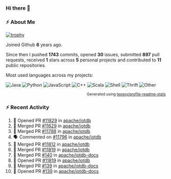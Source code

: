 ### Hi there 👋

### :zap: About Me

[![trophy](https://github-profile-trophy.vercel.app/?username=HTHou&theme=onedark)](https://github.com/ryo-ma/github-profile-trophy)
   
Joined Github **6** years ago.

Since then I pushed **1743** commits, opened **30** issues, submitted **897** pull requests, received **1** stars across **5** personal projects and contributed to **11** public repositories.

Most used languages across my projects:

![Java](https://img.shields.io/static/v1?style=flat-square&label=%E2%A0%80&color=555&labelColor=%23b07219&message=Java%EF%B8%B195.4%25)
![Python](https://img.shields.io/static/v1?style=flat-square&label=%E2%A0%80&color=555&labelColor=%233572A5&message=Python%EF%B8%B11.2%25)
![JavaScript](https://img.shields.io/static/v1?style=flat-square&label=%E2%A0%80&color=555&labelColor=%23f1e05a&message=JavaScript%EF%B8%B10.7%25)
![C++](https://img.shields.io/static/v1?style=flat-square&label=%E2%A0%80&color=555&labelColor=%23f34b7d&message=C%2B%2B%EF%B8%B10.5%25)
![Scala](https://img.shields.io/static/v1?style=flat-square&label=%E2%A0%80&color=555&labelColor=%23c22d40&message=Scala%EF%B8%B10.4%25)
![Shell](https://img.shields.io/static/v1?style=flat-square&label=%E2%A0%80&color=555&labelColor=%2389e051&message=Shell%EF%B8%B10.3%25)
![Thrift](https://img.shields.io/static/v1?style=flat-square&label=%E2%A0%80&color=555&labelColor=%23D12127&message=Thrift%EF%B8%B10.3%25)
![Other](https://img.shields.io/static/v1?style=flat-square&label=%E2%A0%80&color=555&labelColor=%23ededed&message=Other%EF%B8%B10.8%25)

<p align="right"><sub>Generated using <a href="https://github.com/marketplace/actions/profile-readme-stats">teoxoy/profile-readme-stats</a></sub></p>


<!--![](https://github.com/HTHou/HTHou/blob/output/github-contribution-grid-snake.svg)-->

<!--![Haonan Hou's github stats](https://github-readme-stats.vercel.app/api?username=HTHou&count_private=true&show_icons=true&theme=onedark)-->

<!--![Haonan Hou's wakatime stats](https://github-readme-stats.vercel.app/api/wakatime?username=HTHou&layout=compact&theme=onedark)-->

<!--![Top Langs](https://github-readme-stats.vercel.app/api/top-langs/?username=HTHou&theme=onedark&layout=compact)-->

### :zap: Recent Activity
<!--START_SECTION:activity-->
1. 💪 Opened PR [#11829](https://github.com/apache/iotdb/pull/11829) in [apache/iotdb](https://github.com/apache/iotdb)
2. 🎉 Merged PR [#11629](https://github.com/apache/iotdb/pull/11629) in [apache/iotdb](https://github.com/apache/iotdb)
3. 🎉 Merged PR [#11788](https://github.com/apache/iotdb/pull/11788) in [apache/iotdb](https://github.com/apache/iotdb)
4. 🗣 Commented on [#11796](https://github.com/apache/iotdb/issues/11796#issuecomment-1874777751) in [apache/iotdb](https://github.com/apache/iotdb)
5. 🎉 Merged PR [#11812](https://github.com/apache/iotdb/pull/11812) in [apache/iotdb](https://github.com/apache/iotdb)
6. 🎉 Merged PR [#11819](https://github.com/apache/iotdb/pull/11819) in [apache/iotdb](https://github.com/apache/iotdb)
7. 🎉 Merged PR [#140](https://github.com/apache/iotdb-docs/pull/140) in [apache/iotdb-docs](https://github.com/apache/iotdb-docs)
8. 💪 Opened PR [#11819](https://github.com/apache/iotdb/pull/11819) in [apache/iotdb](https://github.com/apache/iotdb)
9. 🎉 Merged PR [#139](https://github.com/apache/iotdb-docs/pull/139) in [apache/iotdb-docs](https://github.com/apache/iotdb-docs)
10. 💪 Opened PR [#139](https://github.com/apache/iotdb-docs/pull/139) in [apache/iotdb-docs](https://github.com/apache/iotdb-docs)
<!--END_SECTION:activity-->

<!--
**HTHou/HTHou** is a ✨ _special_ ✨ repository because its `README.md` (this file) appears on your GitHub profile.

Here are some ideas to get you started:

- 🔭 I’m currently working on ...
- 🌱 I’m currently learning ...
- 👯 I’m looking to collaborate on ...
- 🤔 I’m looking for help with ...
- 💬 Ask me about ...
- 📫 How to reach me: ...
- 😄 Pronouns: ...
- ⚡ Fun fact: ...
-->
